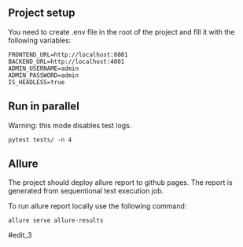 ## Project setup

You need to create .env file in the root of the project and fill it with the following variables:

```
FRONTEND_URL=http://localhost:8081
BACKEND_URL=http://localhost:4001
ADMIN_USERNAME=admin
ADMIN_PASSWORD=admin
IS_HEADLESS=true
```

## Run in parallel

Warning: this mode disables test logs.

```
pytest tests/ -n 4
```


## Allure

The project should deploy allure report to github pages. The report is generated from sequentional test execution job.

To run allure report locally use the following command:

```
allure serve allure-results
```


#edit_3